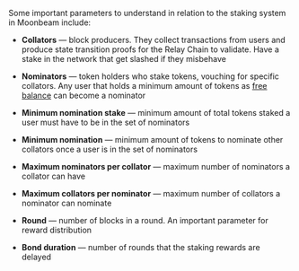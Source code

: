 Some important parameters to understand in relation to the staking system in Moonbeam include:

 - **Collators** — block producers. They collect transactions from users and produce state transition proofs for the Relay Chain to validate. Have a stake in the network that get slashed if they misbehave
 - **Nominators** — token holders who stake tokens, vouching for specific collators. Any user that holds a minimum amount of tokens as [free balance](https://wiki.polkadot.network/docs/en/learn-accounts#balance-types) can become a nominator
 - **Minimum nomination stake** — minimum amount of total tokens staked a user must have to be in the set of nominators
 - **Minimum nomination** — minimum amount of tokens to nominate other collators once a user is in the set of nominators
 - **Maximum nominators per collator** — maximum number of nominators a collator can have
 - **Maximum collators per nominator** — maximum number of collators a nominator can nominate
 - **Round** — number of blocks in a round. An important parameter for reward distribution

 - **Bond duration** — number of rounds that the staking rewards are delayed
